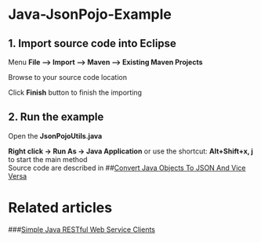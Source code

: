 # Java-JsonPojo-Example 


## 1. Import source code into Eclipse

Menu **File –> Import –> Maven –> Existing Maven Projects**

Browse to your source code location

Click **Finish** button to finish the importing

## 2. Run the example

Open the **JsonPojoUtils.java** 

**Right click -> Run As -> Java Application** or use the shortcut: **Alt+Shift+x, j** to start the main method  
Source code are described in ##[Convert Java Objects To JSON And Vice Versa](http://howtoprogram.xyz/2016/07/01/convert-java-objects-json-vice-versa/) 

# Related articles
###[Simple Java RESTful Web Service Clients](http://howtoprogram.xyz/2016/07/02/java-restful-web-service-clients/)